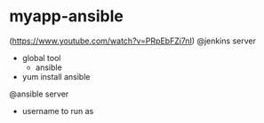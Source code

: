 # myapp-ansible
(https://www.youtube.com/watch?v=PRpEbFZi7nI)
@jenkins server 
- global tool
	- ansible  
- yum install ansible 



@ansible server 
- username to run as 
